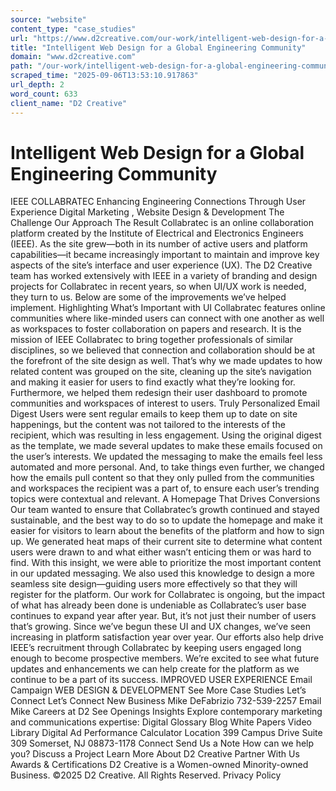 ```yaml
---
source: "website"
content_type: "case_studies"
url: "https://www.d2creative.com/our-work/intelligent-web-design-for-a-global-engineering-community/"
title: "Intelligent Web Design for a Global Engineering Community"
domain: "www.d2creative.com"
path: "/our-work/intelligent-web-design-for-a-global-engineering-community/"
scraped_time: "2025-09-06T13:53:10.917863"
url_depth: 2
word_count: 633
client_name: "D2 Creative"
---
```


# Intelligent Web Design for a Global Engineering Community

IEEE COLLABRATEC Enhancing Engineering Connections Through User Experience Digital Marketing , Website Design & Development The Challenge Our Approach The Result Collabratec is an online collaboration platform created by the Institute of Electrical and Electronics Engineers (IEEE). As the site grew—both in its number of active users and platform capabilities—it became increasingly important to maintain and improve key aspects of the site’s interface and user experience (UX). The D2 Creative team has worked extensively with IEEE in a variety of branding and design projects for Collabratec in recent years, so when UI/UX work is needed, they turn to us. Below are some of the improvements we’ve helped implement. Highlighting What’s Important with UI Collabratec features online communities where like-minded users can connect with one another as well as workspaces to foster collaboration on papers and research. It is the mission of IEEE Collabratec to bring together professionals of similar disciplines, so we believed that connection and collaboration should be at the forefront of the site design as well. That’s why we made updates to how related content was grouped on the site, cleaning up the site’s navigation and making it easier for users to find exactly what they’re looking for. Furthermore, we helped them redesign their user dashboard to promote communities and workspaces of interest to users. Truly Personalized Email Digest Users were sent regular emails to keep them up to date on site happenings, but the content was not tailored to the interests of the recipient, which was resulting in less engagement. Using the original digest as the template, we made several updates to make these emails focused on the user’s interests. We updated the messaging to make the emails feel less automated and more personal. And, to take things even further, we changed how the emails pull content so that they only pulled from the communities and workspaces the recipient was a part of, to ensure each user’s trending topics were contextual and relevant. A Homepage That Drives Conversions Our team wanted to ensure that Collabratec’s growth continued and stayed sustainable, and the best way to do so to update the homepage and make it easier for visitors to learn about the benefits of the platform and how to sign up. We generated heat maps of their current site to determine what content users were drawn to and what either wasn’t enticing them or was hard to find. With this insight, we were able to prioritize the most important content in our updated messaging. We also used this knowledge to design a more seamless site design—guiding users more effectively so that they will register for the platform. Our work for Collabratec is ongoing, but the impact of what has already been done is undeniable as Collabratec’s user base continues to expand year after year. But, it’s not just their number of users that’s growing. Since we’ve begun these UI and UX changes, we’ve seen increasing in platform satisfaction year over year. Our efforts also help drive IEEE’s recruitment through Collabratec by keeping users engaged long enough to become prospective members. We’re excited to see what future updates and enhancements we can help create for the platform as we continue to be a part of its success. IMPROVED USER EXPERIENCE Email Campaign WEB DESIGN & DEVELOPMENT See More Case Studies Let’s Connect Let’s Connect New Business Mike DeFabrizio 732-539-2257 Email Mike Careers at D2 See Openings Insights Explore contemporary marketing and communications expertise: Digital Glossary Blog White Papers Video Library Digital Ad Performance Calculator Location 399 Campus Drive Suite 309 Somerset, NJ
08873-1178 Connect Send Us a Note How can we help you? Discuss a Project Learn More About D2 Creative Partner With Us Awards & Certifications D2 Creative is a Women-owned Minority-owned Business. ©2025 D2 Creative. All Rights Reserved. Privacy Policy